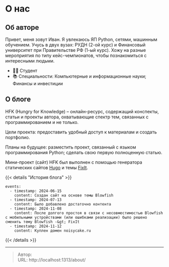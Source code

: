 # О нас


## Об авторе

Привет, меня зовут Иван. Я увлекаюсь ЯП Python, сетями, машинным обучением. Учусь в двух вузах: РУДН (2-ой курс) и Финансовый университет при Правительстве РФ (1-ый курс). Хожу на разные мероприятия по типу кейс-чемпионатов, чтобы познакомиться с интересными людьми.

* 👨‍💻 Студент
* 📚 Специальности: Компьютерные и информационные науки; Финансы и инвестиции

## О блоге

HFK (Hungry for Knowledge) – онлайн-ресурс, содержащий конспекты, статьи и проекты автора, охватывающие спектр тем, связанных с программированием и не только.

Цели проекта: предоставить удобный доступ к материалам и создать портфолио.

Планы на будущее: разместить проект, связанный с языком программирования Python; сделать свою первую полноценную статью.

Мини-проект (сайт) HFK был выполнен с помощью генератора статических сайтов [Hugo](https://gohugo.io/) и темы [FixIt](https://github.com/hugo-fixit/FixIt).

{{&lt; details &#34;История блога&#34; &gt;}}
```timeline {animation=true}
events:
  - timestamp: 2024-06-15
    content: Создан сайт на основе темы Blowfish
  - timestamp: 2024-07-13
    content: Было добавлено достаточно контента
  - timestamp: 2024-11-08
    content: После долгого простоя в связи с несовместимостью Blowfish с мобильными устройствами (или ошибками реализации) было решено сменить тему Blowfish -&gt; FixIt
  - timestamp: 2024-11-12
    content: Куплен домен noisycake.ru
```
{{&lt; /details &gt;}}

---

> Автор:   
> URL: http://localhost:1313/about/  

